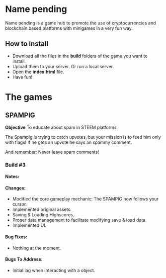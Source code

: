 # Name pending
Name pending is a game hub to promote the use of cryptocurrencies and blockchain based platforms with minigames in a very fun way.

## How to install
- Download all the files in the **build** folders of the game you want to install.
- Upload them to your server. Or run a local server.
- Open the **index.html** file.
- Have fun!

# The games

## SPAMPIG
**Objective** To educate about spam in STEEM platforms.

The Spampig is trying to catch upvotes, but your mission is to feed him only with flags! If he gets an upvote he says an spammy comment.

And remember: Never leave spam comments!

### Build #3

#### Notes:

#### Changes:
* Modified the core gameplay mechanic: The SPAMPIG now follows your cursor.
* Implemented original assets.
* Saving & Loading Highscores.
* Proper data management to facilitate modifying save & load data.
* Implemented UI.

#### Bug Fixes:
* Nothing at the moment.

#### Bugs To Address:
* Initial lag when interacting with a object.
